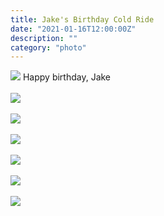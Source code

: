 ```yaml
---
title: Jake's Birthday Cold Ride
date: "2021-01-16T12:00:00Z"
description: ""
category: "photo"
---
```


![ ](https://drive.google.com/uc?id=1n6e-4uCsAp3_bBY_2OuL_71JgVn1iYZI)
Happy birthday, Jake
<br><br>
![ ](https://drive.google.com/uc?id=1L1rgWMv8iwt_BUB3NTZ9iRiAosJtu7G8)
<br><br>
![ ](https://drive.google.com/uc?id=10kO9UA0QQSWMoYJc74wcSPalqm2n1Si1)
<br><br>
![ ](https://drive.google.com/uc?id=17sFbezrTJ06M9kdaBtt63GyOm0HThzoS)
<br><br>
![ ](https://drive.google.com/uc?id=1vg-VY4oZn_jM6JCEpG7DC28AmiXq2lnc)
<br><br>
![ ](https://drive.google.com/uc?id=1DmdqGfa94ma8Vxhyx80hXJFd7dkOIErO)
<br><br>
![ ](https://drive.google.com/uc?id=1nRf-5fZQg3qwW0unQTRku2fFOTYc_8pG)
